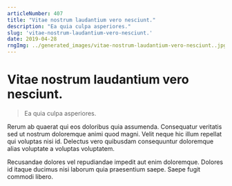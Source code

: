 ```yaml
---
articleNumber: 407
title: "Vitae nostrum laudantium vero nesciunt."
description: "Ea quia culpa asperiores."
slug: 'vitae-nostrum-laudantium-vero-nesciunt.'
date: 2019-04-28
rngImg: ../generated_images/vitae-nostrum-laudantium-vero-nesciunt..jpg
---
```


# Vitae nostrum laudantium vero nesciunt.

> Ea quia culpa asperiores.

Rerum ab quaerat qui eos doloribus quia assumenda. Consequatur veritatis sed ut nostrum doloremque animi quod magni. Velit neque hic illum repellat qui voluptas nisi id. Delectus vero quibusdam consequuntur doloremque alias voluptate a voluptas voluptatem.
 Recusandae dolores vel repudiandae impedit aut enim doloremque. Dolores id itaque ducimus nisi laborum quia praesentium saepe. Saepe fugit commodi libero.
